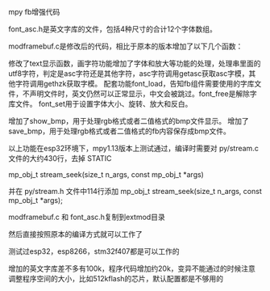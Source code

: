 mpy fb增强代码

font_asc.h是英文字库的文件，包括4种尺寸的合计12个字体数组。

modframebuf.c是修改后的代码，相比于原本的版本增加了以下几个函数：

修改了text显示函数，画字符功能增加了字体和放大等功能的处理，处理串里面的utf8字符，判定是asc字符还是其他字符，asc字符调用getasc获取asc字模，其他字符调用gethzk获取字模。
配套功能font_load，告知fb组件需要使用的字库文件，不声明文件时，英文仍然可以正常显示，中文会被跳过。font_free是解除字库文件。
font_set用于设置字体大小、旋转、放大和反白。

增加了show_bmp，用于处理rgb格式或者二值格式的bmp文件显示。
增加了save_bmp，用于处理rgb格式或者二值格式的fb内容保存成bmp文件。

以上功能在esp32环境下，mpy1.13版本上测试通过，编译时需要对
py/stream.c 文件的大约430行，去掉   STATIC 

mp_obj_t stream_seek(size_t n_args, const mp_obj_t *args) 

并在
py/stream.h 文件中114行添加
mp_obj_t stream_seek(size_t n_args, const mp_obj_t *args);

modframebuf.c 和 font_asc.h复制到extmod目录

然后直接按照原本的编译方式就可以工作了

测试过esp32，esp8266，stm32f407都是可以工作的

增加的英文字库差不多有100k，程序代码增加约20k，变异不能通过的时候注意调整程序空间的大小，比如512kflash的芯片，默认配置都是不够用的
